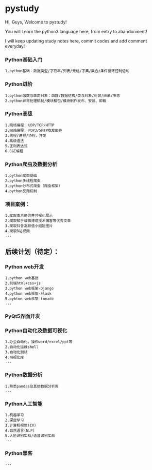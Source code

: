 pystudy
===========================

Hi, Guys, Welcome to pystudy!

You will Learn the python3 language here, from entry to abandonment!

I will keep updating study notes here, commit codes and add comment everyday!



### Python基础入门

	1.python基础：数据类型/字符串/列表/元组/字典/集合/条件循环控制语句
	
### Python进阶

	1.python函数与面向对象：函数/数据结构/类与对象/封装/继承/多态
	2.python异常处理机制/模块和包/模块制作发布、安装、卸载
		
### Python高级

	1.网络编程: UDP/TCP/HTTP
	2.网络编程: POP3/SMTP收发邮件
	3.线程/进程/协程，并发
	4.高级语法
	5.正则表达式
	6.CGI编程

### Python爬虫及数据分析

	1.python爬虫基础
	2.python多线程爬虫
	3.python分布式爬虫（爬虫框架）
	4.python反爬机制
	
### 项目案例：

	1.爬取南京房价并可视化展示
	2.爬取知乎或微博或技术博客等优秀文章
	3.爬取抖音高颜值小姐姐图片
	4.爬取B站视频
	...
  
  
## 后续计划（待定）：


### Python web开发

	1.python web基础
	2.前端html+css+js
	3.python web框架-Django
	4.python web框架-Flask
	5.pyhton web框架-tonado
	...
	
### PyQt5界面开发


### Python自动化及数据可视化

	1.办公自动化，操作word/excel/ppt等
	2.自动化运维shell
	3.自动化测试
	4.可视化库
	...

### Python数据分析

	1.熟悉pandas及其他数据分析库
	...

### Python人工智能

	1.机器学习
	2.深度学习
	3.计算机视觉(CV) 
	4.自然语言(NLP)
	5.人脸识别实战/语音识别实战
	...

### Python黑客

	...
